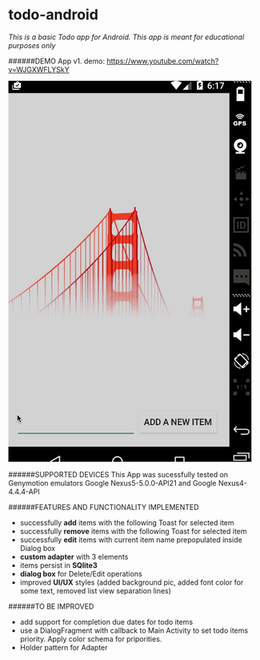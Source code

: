 # todo-android
*This is a basic Todo app for Android. This app is meant for educational purposes only*

######DEMO
App v1. demo: https://www.youtube.com/watch?v=WJGXWFLYSkY

![demo gif](https://github.com/dbykovsky/todo-android/blob/master/todoApp.gif)

######SUPPORTED DEVICES
This App was sucessfully tested on Genymotion emulators Google Nexus5-5.0.0-API21 and Google Nexus4-4.4.4-API

######FEATURES AND FUNCTIONALITY IMPLEMENTED 
- successfully **add** items with the following Toast for selected item
- successfully **remove** items with the following Toast for selected item
- successfully **edit** items with current item name prepopulated inside Dialog box
- **custom adapter** with 3 elements 
- items persist in **SQlite3**
- **dialog box** for Delete/Edit operations 
- improved **UI/UX** styles (added background pic, added font color for some text, removed list view separation lines)


######TO BE IMPROVED
- add support for completion due dates for todo items
- use a DialogFragment with callback to Main Activity to set todo items priority.
Apply color schema for priporities.
- Holder pattern for Adapter






